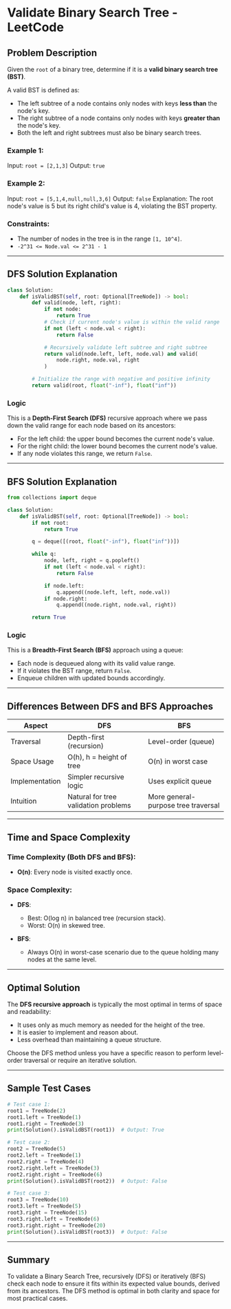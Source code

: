 # Validate Binary Search Tree - LeetCode

## Problem Description

Given the `root` of a binary tree, determine if it is a **valid binary search tree (BST)**.

A valid BST is defined as:

* The left subtree of a node contains only nodes with keys **less than** the node's key.
* The right subtree of a node contains only nodes with keys **greater than** the node's key.
* Both the left and right subtrees must also be binary search trees.

### Example 1:

Input: `root = [2,1,3]`
Output: `true`

### Example 2:

Input: `root = [5,1,4,null,null,3,6]`
Output: `false`
Explanation: The root node's value is 5 but its right child's value is 4, violating the BST property.

### Constraints:

* The number of nodes in the tree is in the range `[1, 10^4]`.
* `-2^31 <= Node.val <= 2^31 - 1`

---

## DFS Solution Explanation

```python
class Solution:
    def isValidBST(self, root: Optional[TreeNode]) -> bool:
        def valid(node, left, right):
            if not node:
                return True
            # Check if current node's value is within the valid range
            if not (left < node.val < right):
                return False

            # Recursively validate left subtree and right subtree
            return valid(node.left, left, node.val) and valid(
                node.right, node.val, right
            )

        # Initialize the range with negative and positive infinity
        return valid(root, float("-inf"), float("inf"))
```

### Logic

This is a **Depth-First Search (DFS)** recursive approach where we pass down the valid range for each node based on its ancestors:

* For the left child: the upper bound becomes the current node's value.
* For the right child: the lower bound becomes the current node's value.
* If any node violates this range, we return `False`.

---

## BFS Solution Explanation

```python
from collections import deque

class Solution:
    def isValidBST(self, root: Optional[TreeNode]) -> bool:
        if not root:
            return True

        q = deque([(root, float("-inf"), float("inf"))])

        while q:
            node, left, right = q.popleft()
            if not (left < node.val < right):
                return False

            if node.left:
                q.append((node.left, left, node.val))
            if node.right:
                q.append((node.right, node.val, right))

        return True
```

### Logic

This is a **Breadth-First Search (BFS)** approach using a queue:

* Each node is dequeued along with its valid value range.
* If it violates the BST range, return `False`.
* Enqueue children with updated bounds accordingly.

---

## Differences Between DFS and BFS Approaches

| Aspect         | DFS                                  | BFS                                 |
| -------------- | ------------------------------------ | ----------------------------------- |
| Traversal      | Depth-first (recursion)              | Level-order (queue)                 |
| Space Usage    | O(h), h = height of tree             | O(n) in worst case                  |
| Implementation | Simpler recursive logic              | Uses explicit queue                 |
| Intuition      | Natural for tree validation problems | More general-purpose tree traversal |

---

## Time and Space Complexity

### Time Complexity (Both DFS and BFS):

* **O(n)**: Every node is visited exactly once.

### Space Complexity:

* **DFS**:

  * Best: O(log n) in balanced tree (recursion stack).
  * Worst: O(n) in skewed tree.
* **BFS**:

  * Always O(n) in worst-case scenario due to the queue holding many nodes at the same level.

---

## Optimal Solution

The **DFS recursive approach** is typically the most optimal in terms of space and readability:

* It uses only as much memory as needed for the height of the tree.
* It is easier to implement and reason about.
* Less overhead than maintaining a queue structure.

Choose the DFS method unless you have a specific reason to perform level-order traversal or require an iterative solution.

---

## Sample Test Cases

```python
# Test case 1:
root1 = TreeNode(2)
root1.left = TreeNode(1)
root1.right = TreeNode(3)
print(Solution().isValidBST(root1))  # Output: True

# Test case 2:
root2 = TreeNode(5)
root2.left = TreeNode(1)
root2.right = TreeNode(4)
root2.right.left = TreeNode(3)
root2.right.right = TreeNode(6)
print(Solution().isValidBST(root2))  # Output: False

# Test case 3:
root3 = TreeNode(10)
root3.left = TreeNode(5)
root3.right = TreeNode(15)
root3.right.left = TreeNode(6)
root3.right.right = TreeNode(20)
print(Solution().isValidBST(root3))  # Output: False
```

---

## Summary

To validate a Binary Search Tree, recursively (DFS) or iteratively (BFS) check each node to ensure it fits within its expected value bounds, derived from its ancestors. The DFS method is optimal in both clarity and space for most practical cases.

